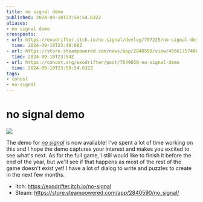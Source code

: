 ```yaml
---
title: no signal demo
published: 2024-09-10T23:58:54.632Z
aliases:
- no signal demo
crossposts:
- url: https://exodrifter.itch.io/no-signal/devlog/797225/no-signal-demo
  time: 2024-09-10T23:48:08Z
- url: https://store.steampowered.com/news/app/2840590/view/4566175748880336780
  time: 2024-09-10T23:54Z
- url: https://cohost.org/exodrifter/post/7649650-no-signal-demo
  time: 2024-09-10T23:58:54.632Z
tags:
- cohost
- no-signal
---
```


# no signal demo

![](https://www.youtube.com/watch?v=Ed8CmFCwBzI)

The demo for _[no signal](../press-kits/no-signal/index.md)_ is now available! I've spent a lot of time working on this and I hope the demo captures your interest and makes you excited to see what's next. As for the full game, I still would like to finish it before the end of the year, but we'll see if that happens as most of the rest of the game doesn't exist yet! I have a lot of dialog to write and puzzles to create in the next few months.

- Itch: https://exodrifter.itch.io/no-signal
- Steam: https://store.steampowered.com/app/2840590/no_signal/
